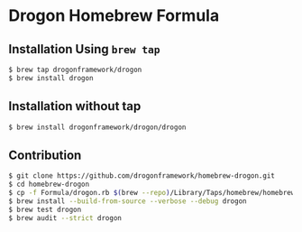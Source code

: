 # Drogon Homebrew Formula

## Installation Using `brew tap`

```bash
$ brew tap drogonframework/drogon
$ brew install drogon
```

## Installation without tap

```bash
$ brew install drogonframework/drogon/drogon
```

## Contribution

```bash
$ git clone https://github.com/drogonframework/homebrew-drogon.git
$ cd homebrew-drogon
$ cp -f Formula/drogon.rb $(brew --repo)/Library/Taps/homebrew/homebrew-core/Formula/
$ brew install --build-from-source --verbose --debug drogon
$ brew test drogon
$ brew audit --strict drogon
```

